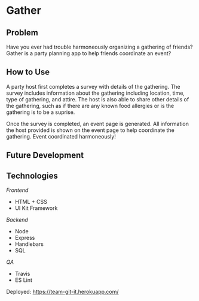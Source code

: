 # Gather

## Problem
Have you ever had trouble harmoneously organizing a gathering of friends?  Gather is a party planning app to help friends coordinate an event?

## How to Use

A party host first completes a survey with details of the gathering.  The survey includes information about the gathering including location, time, type of gathering, and attire.  The host is also able to share other details of the gathering, such as if there are any known food allergies or is the gathering is to be a suprise.  

Once the survey is completed, an event page is generated.  All information the host provided is shown on the event page to help coordinate the gathering.  Event coordinated harmoneously!

## Future Development

## Technologies
_Frontend_
- HTML + CSS
- UI Kit Framework

_Backend_
- Node
- Express
- Handlebars
- SQL

_QA_
- Travis
- ES Lint



Deployed: https://team-git-it.herokuapp.com/
